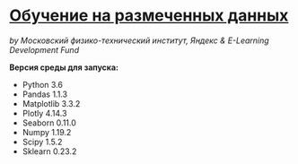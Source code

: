 # [Обучение на размеченных данных](https://www.coursera.org/learn/supervised-learning/home/info)
*by Московский физико-технический институт, Яндекс & E-Learning Development Fund*


**Версия среды для запуска:**
- Python 3.6
- Pandas 1.1.3
- Matplotlib 3.3.2
- Plotly 4.14.3
- Seaborn 0.11.0
- Numpy 1.19.2
- Scipy 1.5.2
- Sklearn 0.23.2
